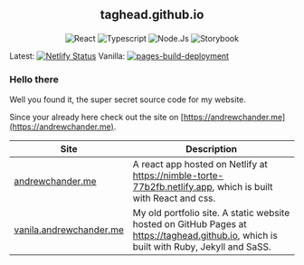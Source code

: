 ## <p style="text-align:center"> taghead.github.io </p>

<div style="text-align:center">
    <img alt="React" src="https://img.shields.io/badge/React-20232A?style=for-the-badge&logo=react&logoColor=61DAFB">
    <img alt="Typescript" src="https://img.shields.io/badge/TypeScript-007ACC?style=for-the-badge&logo=typescript&logoColor=white">
    <img alt="Node.Js" src="https://img.shields.io/badge/Node.js-43853D?style=for-the-badge&logo=node.js&logoColor=white">
    <img alt="Storybook" src="https://img.shields.io/badge/Storybook-BC6884?style=for-the-badge&logo=storybook&logoColor=white">
</div>

Latest: [![Netlify Status](https://api.netlify.com/api/v1/badges/0c28e0e2-f7ee-4f08-8556-045926fe76a4/deploy-status)](https://app.netlify.com/sites/nimble-torte-77b2fb/deploys)
Vanilla: [![pages-build-deployment](https://github.com/taghead/taghead.github.io/actions/workflows/pages/pages-build-deployment/badge.svg)](https://github.com/taghead/taghead.github.io/actions/workflows/pages/pages-build-deployment)

### Hello there

Well you found it, the super secret source code for my website.

Since your already here check out the site on [https://andrewchander.me](https://andrewchander.me).

| Site                                                        | Description                                                                                                                             |
| ----------------------------------------------------------- | --------------------------------------------------------------------------------------------------------------------------------------- |
| [andrewchander.me](https://andrewchander.me)                | A react app hosted on Netlify at https://nimble-torte-77b2fb.netlify.app, which is built with React and css.                            |
| [vanila.andrewchander.me](http://vanilla.andrewchander.me/) | My old portfolio site. A static website hosted on GitHub Pages at https://taghead.github.io, which is built with Ruby, Jekyll and SaSS. |
